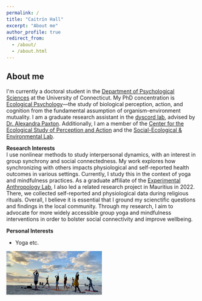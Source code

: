 ```yaml
---
permalink: /
title: "Caitrín Hall"
excerpt: "About me"
author_profile: true
redirect_from: 
  - /about/
  - /about.html
---
```


About me
------
I'm currently a doctoral student in the [Department of Psychological Sciences](https://psychology.uconn.edu/) at the University of Connecticut. My PhD concentration is [Ecological Psychology](https://psychology.uconn.edu/phd/ecological-psychology/)—the study of biological perception, action, and cognition from the fundamental assumption of organism-environment mutuality. I am a graduate research assistant in the [dyscord lab](https://dyscord-lab.github.io/), advised by [Dr. Alexandra Paxton](https://alexandrapaxton.com/). Additionally, I am a member of the [Center for the Ecological Study of Perception and Action](https://cespa.uconn.edu/) and the [Social-Ecological & Environmental Lab](https://seelab.socialpsych.uconn.edu/).  

**Research Interests**  
I use nonlinear methods to study interpersonal dynamics, with an interest in group synchrony and social connectedness. My work explores how synchronizing with others impacts physiological and self-reported health outcomes in various settings. Currently, I study this in the context of yoga and mindfulness practices. As a graduate affiliate of the [Experimental Anthropology Lab](https://www.experimentalanthropology.com/), I also led a related research project in Mauritius in 2022. There, we collected self-reported and physiological data during religious rituals. Overall, I believe it is essential that I ground my scienctific questions and findings in the local community. Through my research, I aim to advocate for more widely accessible group yoga and mindfulness interventions in order to bolster social connectivity and improve wellbeing.  

**Personal Interests**  
 * Yoga etc.

<!-- ![Yoga etc.](/images/yoga in mauritius.png) -->
<img src="images/yoga in mauritius.png" width=50% height=50%>
